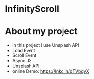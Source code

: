 # InfinityScroll 
# About my project 
- in this project i use Unsplash API 
- Load Event 
- Scroll Event 
- Async JS
-  Unsplash API
-  online Demo: https://lnkd.in/dTVbgyX
